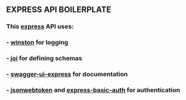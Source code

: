 ## EXPRESS API BOILERPLATE

### This [express](https://expressjs.com/) API uses:
###  - [winston](https://www.npmjs.com/package/winston) for logging 
###  - [joi](https://joi.dev/api/?v=17.8.3) for defining schemas
###  - [swagger-ui-express](https://www.npmjs.com/package/swagger-ui-express) for documentation
###  - [jsonwebtoken](https://www.npmjs.com/package/jsonwebtoken) and [express-basic-auth](https://www.npmjs.com/package/express-basic-auth) for authentication